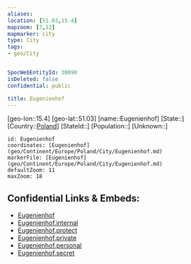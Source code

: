 ```yaml
---
aliases: 
location: [51.03,15.4]
mapzoom: [7,12] 
mapmarker: city 
type: City
tags:
- geo/City


SpocWebEntityId: 30090
isDeleted: false
confidential: public

title: Eugenienhof
---
```

[geo-lon::15.4]
[geo-lat::51.03]
[name::Eugenienhof]
[State::]
[Country::[Poland](geo/Continent/Europe/Poland.md)]
[StateId::]
[Population::]
[Unknown::]


```leaflet
id: Eugenienhof
coordinates: [Eugenienhof](geo/Continent/Europe/Poland/City/Eugenienhof.md)
markerFile: [Eugenienhof](geo/Continent/Europe/Poland/City/Eugenienhof.md)
defaultZoom: 11 
maxZoom: 18
```


## Confidential Links & Embeds: 
- [Eugenienhof](../../../../../../_public/geo/Continent/Europe/Poland/City/Eugenienhof.md) 
- [Eugenienhof.internal](../../../../../../_internal/geo/Continent/Europe/Poland/City/Eugenienhof.internal.md) 
- [Eugenienhof.protect](../../../../../../_protect/geo/Continent/Europe/Poland/City/Eugenienhof.protect.md) 
- [Eugenienhof.private](../../../../../../_private/geo/Continent/Europe/Poland/City/Eugenienhof.private.md) 
- [Eugenienhof.personal](../../../../../../_personal/geo/Continent/Europe/Poland/City/Eugenienhof.personal.md) 
- [Eugenienhof.secret](../../../../../../_secret/geo/Continent/Europe/Poland/City/Eugenienhof.secret.md) 
